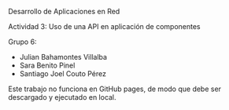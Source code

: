 Desarrollo de Aplicaciones en Red

Actividad 3: Uso de una API en aplicación de componentes

Grupo 6:
 - Julian Bahamontes Villalba
 - Sara Benito Pinel
 - Santiago Joel Couto Pérez

Este trabajo no funciona en GitHub pages, de modo que debe ser descargado y ejecutado en local.
